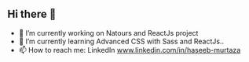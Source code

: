 ## Hi there 👋

- 🔭 I’m currently working on Natours and ReactJs project
- 🌱 I’m currently learning Advanced CSS with Sass and ReactJs..
- 📫 How to reach me: LinkedIn www.linkedin.com/in/haseeb-murtaza


